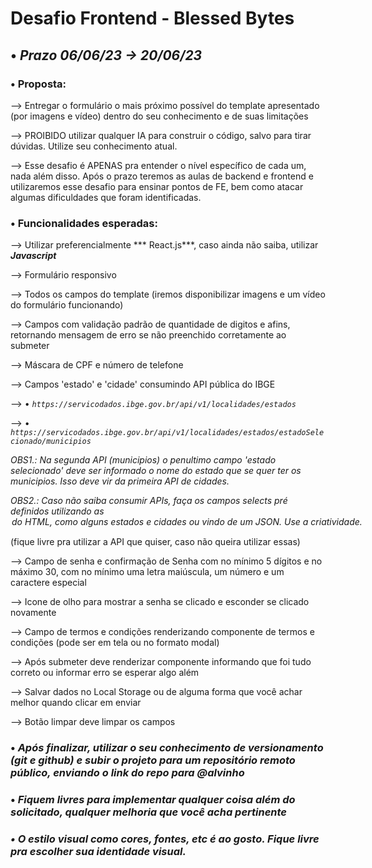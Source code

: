 # Desafio Frontend - Blessed Bytes 

## • ***Prazo 06/06/23 -> 20/06/23***  

### • **Proposta:**  

--> Entregar o formulário o mais próximo possível do template apresentado (por imagens e vídeo) dentro do seu conhecimento e de suas limitações  

--> PROIBIDO utilizar qualquer IA para construir o código, salvo para tirar dúvidas. Utilize seu conhecimento atual. 

--> Esse desafio é APENAS pra entender o nível específico de cada um, nada além disso. Após o prazo teremos as aulas de backend e frontend e utilizaremos esse desafio para ensinar pontos de FE, bem como atacar algumas dificuldades que foram identificadas.  

### • **Funcionalidades esperadas:**  

--> Utilizar preferencialmente ***  React.js***, caso ainda não saiba, utilizar ***Javascript***  

--> Formulário responsivo  

--> Todos os campos do template (iremos disponibilizar imagens e um vídeo do formulário funcionando)  

--> Campos com validação padrão de quantidade de digitos e afins, retornando mensagem de erro se não preenchido corretamente ao submeter  

--> Máscara de CPF e número de telefone  

--> Campos 'estado' e 'cidade' consumindo API pública do IBGE  

--> • *`https://servicodados.ibge.gov.br/api/v1/localidades/estados`*  

--> • *`https://servicodados.ibge.gov.br/api/v1/localidades/estados/estadoSelecionado/municipios`*  

*OBS1.: Na segunda API (municipios) o penultimo campo 'estado selecionado' deve ser informado o nome do estado que se quer ter os municipios. Isso deve vir da primeira API de cidades.*  

*OBS2.: Caso não saiba consumir APIs, faça os campos selects pré definidos utilizando as <option/> do HTML, como alguns estados e cidades ou vindo de um JSON. Use a criatividade.*  

(fique livre pra utilizar a API que quiser, caso não queira utilizar essas)  

--> Campo de senha e confirmação de Senha com no mínimo 5 dígitos e no máximo 30, com no mínimo uma letra maiúscula, um número e um caractere especial  

--> Icone de olho para mostrar a senha se clicado e esconder se clicado novamente  

--> Campo de termos e condições renderizando componente de termos e condições (pode ser em tela ou no formato modal)  

--> Após submeter deve renderizar componente informando que foi tudo correto ou informar erro se esperar algo além  

--> Salvar dados no Local Storage ou de alguma forma que você achar melhor quando clicar em enviar  

--> Botão limpar deve limpar os campos  


### • *Após finalizar, utilizar o seu conhecimento de versionamento (git e github) e subir o projeto para um repositório remoto público, enviando o link do repo para @alvinho*  

### • *Fiquem livres para implementar qualquer coisa além do solicitado, qualquer melhoria que você acha pertinente*  

### *• O estilo visual como cores, fontes, etc é ao gosto. Fique livre pra escolher sua identidade visual.*  

